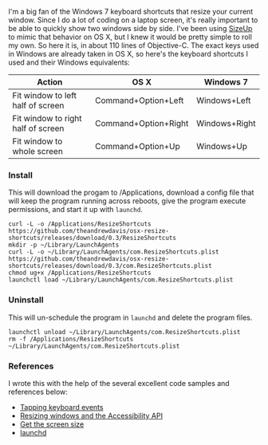 I'm a big fan of the Windows 7 keyboard shortcuts that resize your current window. Since I do a lot of coding on a laptop screen, it's really important to be able to quickly show two windows side by side. I've been using [SizeUp](https://www.irradiatedsoftware.com/sizeup/) to mimic that behavior on OS X, but I knew it would be pretty simple to roll my own. So here it is, in about 110 lines of Objective-C. The exact keys used in Windows are already taken in OS X, so here's the keyboard shortcuts I used and their Windows equivalents:

Action|OS X|Windows 7
------|----|---------
Fit window to left half of screen|Command+Option+Left|Windows+Left
Fit window to right half of screen|Command+Option+Right|Windows+Right
Fit window to whole screen|Command+Option+Up|Windows+Up

### Install
This will download the progam to /Applications, download a config file that will keep the program running across reboots, give the program execute permissions, and start it up with `launchd`.
````
curl -L -o /Applications/ResizeShortcuts https://github.com/theandrewdavis/osx-resize-shortcuts/releases/download/0.3/ResizeShortcuts
mkdir -p ~/Library/LaunchAgents
curl -L -o ~/Library/LaunchAgents/com.ResizeShortcuts.plist https://github.com/theandrewdavis/osx-resize-shortcuts/releases/download/0.3/com.ResizeShortcuts.plist
chmod ug+x /Applications/ResizeShortcuts
launchctl load ~/Library/LaunchAgents/com.ResizeShortcuts.plist
````

### Uninstall
This will un-schedule the program in `launchd` and delete the program files.
````
launchctl unload ~/Library/LaunchAgents/com.ResizeShortcuts.plist
rm -f /Applications/ResizeShortcuts ~/Library/LaunchAgents/com.ResizeShortcuts.plist
````

### References
I wrote this with the help of the several excellent code samples and references below:
* [Tapping keyboard events](http://stackoverflow.com/questions/1776567/osx-quartz-event-taps-event-types-and-how-to-edit-events)
* [Resizing windows and the Accessibility API](http://stackoverflow.com/questions/614185/window-move-and-resize-apis-in-os-x)
* [Get the screen size](http://stackoverflow.com/questions/4982656/programmatically-get-screen-size-in-mac-os-x)
* [launchd](http://launchd.info/)
